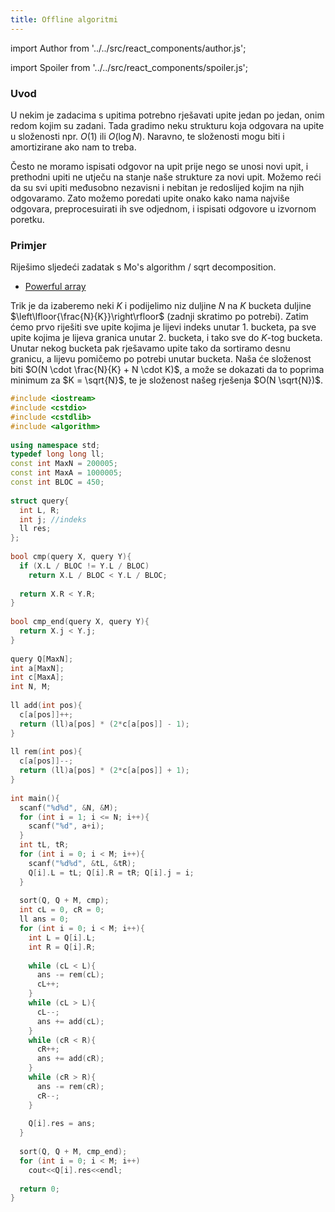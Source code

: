 ```yaml
---
title: Offline algoritmi
---
```


import Author from '../../src/react_components/author.js';

import Spoiler from '../../src/react_components/spoiler.js';

<Author authorName='Martin Josip Kocijan' githubUsername='kocijan'/>

### Uvod

U nekim je zadacima s upitima potrebno rješavati upite jedan po jedan, onim redom kojim su zadani. Tada gradimo neku strukturu koja odgovara na upite u složenosti npr. $O(1)$ ili $O(\log N)$. Naravno, te složenosti mogu biti i amortizirane ako nam to treba.

Često ne moramo ispisati odgovor na upit prije nego se unosi novi upit, i prethodni upiti ne utječu na stanje naše strukture za novi upit. Možemo reći da su svi upiti međusobno nezavisni i nebitan je redoslijed kojim na njih odgovaramo. Zato možemo poredati upite onako kako nama najviše odgovara, preprocesuirati ih sve odjednom, i ispisati odgovore u izvornom poretku.

### Primjer

Riješimo sljedeći zadatak s Mo's algorithm / sqrt decomposition.

- [Powerful array](https://codeforces.com/contest/86/problem/D)

Trik je da izaberemo neki $K$ i podijelimo niz duljine $N$ na $K$ bucketa duljine $\left\lfloor{\frac{N}{K}}\right\rfloor$ (zadnji skratimo po potrebi). Zatim ćemo prvo riješiti sve upite kojima je lijevi indeks unutar $1.$ bucketa, pa sve upite kojima je lijeva granica unutar $2.$ bucketa, i tako sve do $K$-tog bucketa. Unutar nekog bucketa pak rješavamo upite tako da sortiramo desnu granicu, a lijevu pomičemo po potrebi unutar bucketa. Naša će složenost biti $O(N \cdot \frac{N}{K} + N \cdot K)$, a može se dokazati da to poprima minimum za $K = \sqrt{N}$, te je složenost našeg rješenja $O(N \sqrt{N})$.

```cpp
#include <iostream>
#include <cstdio>
#include <cstdlib>
#include <algorithm>
 
using namespace std;
typedef long long ll;
const int MaxN = 200005;
const int MaxA = 1000005;
const int BLOC = 450;
 
struct query{
  int L, R;
  int j; //indeks
  ll res;
};
 
bool cmp(query X, query Y){
  if (X.L / BLOC != Y.L / BLOC)
    return X.L / BLOC < Y.L / BLOC;
 
  return X.R < Y.R;
}
 
bool cmp_end(query X, query Y){
  return X.j < Y.j;
}
 
query Q[MaxN];
int a[MaxN];
int c[MaxA];
int N, M;
 
ll add(int pos){
  c[a[pos]]++;
  return (ll)a[pos] * (2*c[a[pos]] - 1); 
}
 
ll rem(int pos){
  c[a[pos]]--;
  return (ll)a[pos] * (2*c[a[pos]] + 1);
}
 
int main(){
  scanf("%d%d", &N, &M);
  for (int i = 1; i <= N; i++){
    scanf("%d", a+i); 
  }
  int tL, tR;
  for (int i = 0; i < M; i++){
    scanf("%d%d", &tL, &tR);
    Q[i].L = tL; Q[i].R = tR; Q[i].j = i;
  }
 
  sort(Q, Q + M, cmp);
  int cL = 0, cR = 0;
  ll ans = 0;
  for (int i = 0; i < M; i++){
    int L = Q[i].L;
    int R = Q[i].R;
 
    while (cL < L){
      ans -= rem(cL);
      cL++;
    }
    while (cL > L){
      cL--;
      ans += add(cL);
    }
    while (cR < R){
      cR++;
      ans += add(cR);
    }
    while (cR > R){
      ans -= rem(cR);
      cR--;
    }
 
    Q[i].res = ans;
  }
 
  sort(Q, Q + M, cmp_end);
  for (int i = 0; i < M; i++)
    cout<<Q[i].res<<endl;
 
  return 0;
}
```